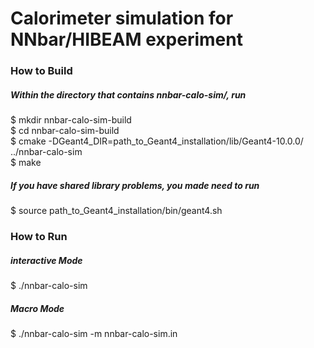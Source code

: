 # Calorimeter simulation for NNbar/HIBEAM experiment


<h3>How to Build</h3>

<h5>Within the directory that contains nnbar-calo-sim/, run </h5>
  
$ mkdir nnbar-calo-sim-build <br>
$ cd nnbar-calo-sim-build  <br>
$ cmake -DGeant4_DIR=path_to_Geant4_installation/lib/Geant4-10.0.0/ ../nnbar-calo-sim <br>
$ make <br>              

<h5>If you have shared library problems, you made need to run </h5>

$ source path_to_Geant4_installation/bin/geant4.sh 

<h3>How to Run</h3>

<h5>interactive Mode</h5>

$ ./nnbar-calo-sim

<h5>Macro Mode</h5>

$ ./nnbar-calo-sim -m nnbar-calo-sim.in
